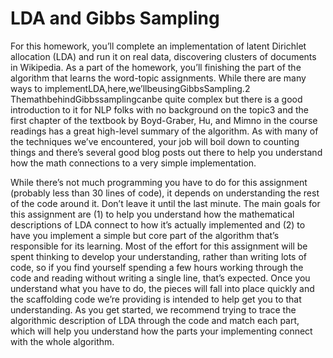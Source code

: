 # LDA and Gibbs Sampling

For this homework, you’ll complete an implementation of latent Dirichlet allocation (LDA) and run it on real data, discovering clusters of documents in Wikipedia. As a part of the homework, you’ll finishing the part of the algorithm that learns the word-topic assignments. While there are many ways to implementLDA,here,we’llbeusingGibbsSampling.2 ThemathbehindGibbssamplingcanbe quite complex but there is a good introduction to it for NLP folks with no background on the topic3 and the first chapter of the textbook by Boyd-Graber, Hu, and Mimno in the course readings has a great high-level summary of the algorithm. As with many of the techniques we’ve encountered, your job will boil down to counting things and there’s several good blog posts out there to help you understand how the math connections to a very simple implementation.

While there’s not much programming you have to do for this assignment (probably less than 30 lines of code), it depends on understanding the rest of the code around it. Don’t leave it until the last minute. The main goals for this assignment are (1) to help you understand how the mathematical descriptions of LDA connect to how it’s actually implemented and (2) to have you implement a simple but core part of the algorithm that’s responsible for its learning. Most of the effort for this assignment will be spent thinking to develop your understanding, rather than writing lots of code, so if you find yourself spending a few hours working through the code and reading without writing a single line, that’s expected. Once you understand what you have to do, the pieces will fall into place quickly and the scaffolding code we’re providing is intended to help get you to that understanding. As you get started, we recommend trying to trace the algorithmic description of LDA through the code and match each part, which will help you understand how the parts your implementing connect with the whole algorithm.
